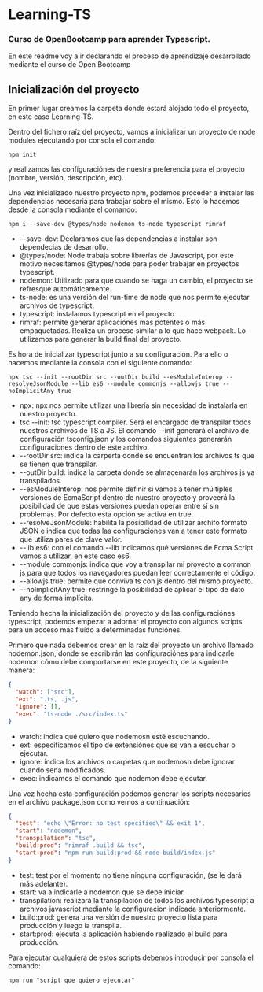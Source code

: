 # Learning-TS

### Curso de OpenBootcamp para aprender Typescript.

En este readme voy a ir declarando el proceso de aprendizaje desarrollado mediante el curso de Open Bootcamp

## Inicialización del proyecto

En primer lugar creamos la carpeta donde estará alojado todo el proyecto, en este caso Learning-TS.

Dentro del fichero raíz del proyecto, vamos a inicializar un proyecto de node modules ejecutando por consola el comando:

```
npm init
```

y realizamos las configuraciónes de nuestra preferencia para el proyecto (nombre, versión, descripción, etc).

Una vez inicializado nuestro proyecto npm, podemos proceder a instalar las dependencias necesaria para trabajar sobre el mismo. Esto lo hacemos desde la consola mediante el comando:

```
npm i --save-dev @types/node nodemon ts-node typescript rimraf
```

- --save-dev: Declaramos que las dependencias a instalar son dependecias de desarrollo.
- @types/node: Node trabaja sobre librerías de Javascript, por este motivo necesitamos @types/node para poder trabajar en proyectos typescript.
- nodemon: Utilizado para que cuando se haga un cambio, el proyecto se refresque automáticamente.
- ts-node: es una versión del run-time de node que nos permite ejecutar archivos de typescript.
- typescript: instalamos typescript en el proyecto.
- rimraf: permite generar aplicaciónes más potentes o más empaquetadas. Realiza un proceso similar a lo que hace webpack. Lo utilizamos para generar la build final del proyecto.

Es hora de inicializar typescript junto a su configuración. Para ello o hacemos mediante la consola con el siguiente comando:

```
npx tsc --init --rootDir src --outDir build --esModuleInterop --resolveJsonModule --lib es6 --module commonjs --allowjs true --noImplicitAny true
```

- npx: npx nos permite utilizar una librería sin necesidad de instalarla en nuestro proyecto.
- tsc --init: tsc typescript compiler. Será el encargado de transpilar todos nuestros archivos de TS a JS. El comando --init generará el archivo de configuración tsconfig.json y los comandos siguientes generarán configuraciones dentro de este archivo.
- --rootDir src: indica la carperta donde se encuentran los archivos ts que se tienen que transpilar.
- --outDir build: indica la carpeta donde se almacenarán los archivos js ya transpilados.
- --esModuleInterop: nos permite definir si vamos a tener múltiples versiones de EcmaScript dentro de nuestro proyecto y proveerá la posibilidad de que estas versiones puedan operar entre sí sin problemas. Por defecto esta opción se activa en true.
- --resolveJsonModule: habilita la posibilidad de utilizar archifo formato JSON e indica que todas las configuraciónes van a tener este formato que utiliza pares de clave valor.
- --lib es6: con el comando --lib indicamos qué versiones de Ecma Script vamos a utilizar, en este caso es6.
- --module commonjs: indica que voy a transpilar mi proyecto a common js para que todos los navegadores puedan leer correctamente el código.
- --allowjs true: permite que conviva ts con js dentro del mismo proyecto.
- --noImplicitAny true: restringe la posibilidad de aplicar el tipo de dato any de forma implícita.

Teniendo hecha la inicialización del proyecto y de las configuraciónes typescript, podemos empezar a adornar el proyecto con algunos scripts para un acceso mas fluído a determinadas funciónes.

Primero que nada debemos crear en la raíz del proyecto un archivo llamado nodemon.json, donde se escribirán las configuraciónes para indicarle nodemon cómo debe comportarse en este proyecto, de la siguiente manera:

```json
{
  "watch": ["src"],
  "ext": ".ts, .js",
  "ignore": [],
  "exec": "ts-node ./src/index.ts"
}
```
- watch: indica qué quiero que nodemosn esté escuchando.
- ext: especificamos el tipo de extensiónes que se van a escuchar o ejecutar.
- ignore: indica los archivos o carpetas que nodemosn debe ignorar cuando sena modificados.
- exec: indicamos el comando que nodemon debe ejecutar.

Una vez hecha esta configuración podemos generar los scripts necesarios en el archivo package.json como vemos a continuación:

```json
{
  "test": "echo \"Error: no test specified\" && exit 1",
  "start": "nodemon",
  "transpilation": "tsc",
  "build:prod": "rimraf .build && tsc",
  "start:prod": "npm run build:prod && node build/index.js"
}
```
- test: test por el momento no tiene ninguna configuración, (se le dará más adelante).
- start: va a indicarle a nodemon que se debe iniciar.
- transpilation: realizará la transpilación de todos los archivos typescript a archivos javascript mediante la configuracion indicada anteriormente.
- build:prod: genera una versión de nuestro proyecto lista para producción y luego la transpila.
- start:prod: ejecuta la aplicación habiendo realizado el build para producción.

Para ejecutar cualquiera de estos scripts debemos introducir por consola el comando:

```
npm run "script que quiero ejecutar"
```


